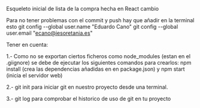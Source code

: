 Esqueleto inicial de lista de la compra hecha en React
cambio

Para no tener problemas con el commit y push hay que añadir en la terminal esto
git config --global user.name "Eduardo Cano" 
git config --global user.email "ecano@iesoretania.es"

Tener en cuenta:

1.- Como no se exportan ciertos ficheros como node_modules (estan en el .giignore) se debe de ejecutar los siguientes comandos para crearlos: npm install (crea las dependencias añadidas en en package.json) y npm start (inicia el servidor web)

2.- git init para iniciar git en nuestro proyecto desde una terminal.

3.- git log para comprobar el historico de uso de git en tu proyecto

